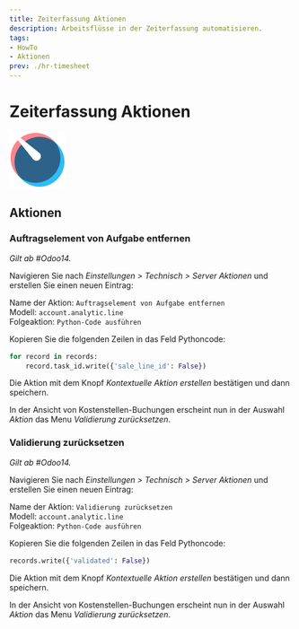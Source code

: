 ```yaml
---
title: Zeiterfassung Aktionen
description: Arbeitsflüsse in der Zeiterfassung automatisieren.
tags:
- HowTo
- Aktionen
prev: ./hr-timesheet
---
```

# Zeiterfassung Aktionen
![icons_odoo_hr_timesheet](attachments/icons_odoo_hr_timesheet.png)

## Aktionen

### Auftragselement von Aufgabe entfernen

*Gilt ab #Odoo14.*

Navigieren Sie nach *Einstellungen > Technisch > Server Aktionen* und erstellen Sie einen neuen Eintrag:

Name der Aktion: `Auftragselement von Aufgabe entfernen`\
Modell: `account.analytic.line`\
Folgeaktion: `Python-Code ausführen`

Kopieren Sie die folgenden Zeilen in das Feld Pythoncode:

```python
for record in records:
	record.task_id.write({'sale_line_id': False})
```

Die Aktion mit dem Knopf *Kontextuelle Aktion erstellen* bestätigen und dann speichern.

In der Ansicht von Kostenstellen-Buchungen erscheint nun in der Auswahl *Aktion* das Menu *Validierung zurücksetzen*.

### Validierung zurücksetzen

*Gilt ab #Odoo14.*

Navigieren Sie nach *Einstellungen > Technisch > Server Aktionen* und erstellen Sie einen neuen Eintrag:

Name der Aktion: `Validierung zurücksetzen`\
Modell: `account.analytic.line`\
Folgeaktion: `Python-Code ausführen`

Kopieren Sie die folgenden Zeilen in das Feld Pythoncode:

```python
records.write({'validated': False})
```

Die Aktion mit dem Knopf *Kontextuelle Aktion erstellen* bestätigen und dann speichern.

In der Ansicht von Kostenstellen-Buchungen erscheint nun in der Auswahl *Aktion* das Menu *Validierung zurücksetzen*.